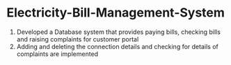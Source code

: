 # Electricity-Bill-Management-System

1. Developed a Database system that provides paying bills, checking bills and raising complaints for customer portal
2. Adding and deleting the connection details and checking for details of complaints are implemented
